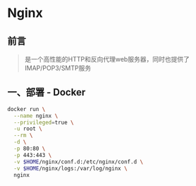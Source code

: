 # Nginx

## 前言
> 是一个高性能的HTTP和反向代理web服务器，同时也提供了IMAP/POP3/SMTP服务

## 一、部署 - Docker
```bash
docker run \
  --name nginx \
  --privileged=true \
  -u root \
  --rm \
  -d \
  -p 80:80 \
  -p 443:443 \
  -v $HOME/nginx/conf.d:/etc/nginx/conf.d \
  -v $HOME/nginx/logs:/var/log/nginx \
  nginx
```
